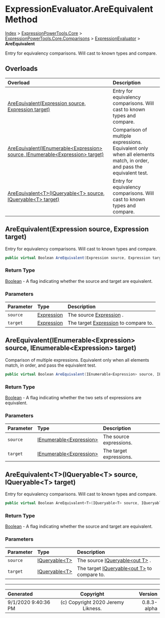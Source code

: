 ﻿# ExpressionEvaluator.AreEquivalent Method

[Index](../index.md) > [ExpressionPowerTools.Core](ExpressionPowerTools.Core.a.md) > [ExpressionPowerTools.Core.Comparisons](ExpressionPowerTools.Core.Comparisons.n.md) > [ExpressionEvaluator](ExpressionPowerTools.Core.Comparisons.ExpressionEvaluator.cs.md) > **AreEquivalent**

Entry for equivalency comparisons. Will cast to
            known types and compare.

## Overloads

| Overload | Description |
| :-- | :-- |
| [AreEquivalent(Expression source, Expression target)](#areequivalentexpression-source-expression-target) | Entry for equivalency comparisons. Will cast to            known types and compare. |
| [AreEquivalent(IEnumerable&lt;Expression> source, IEnumerable&lt;Expression> target)](#areequivalentienumerableexpression-source-ienumerableexpression-target) | Comparison of multiple expressions. Equivalent            only when all elements match, in order, and            pass the equivalent test. |
| [AreEquivalent&lt;T>(IQueryable&lt;T> source, IQueryable&lt;T> target)](#areequivalenttiqueryablet-source-iqueryablet-target) | Entry for equivalency comparisons. Will cast to            known types and compare. |
## AreEquivalent(Expression source, Expression target)

Entry for equivalency comparisons. Will cast to
            known types and compare.

```csharp
public virtual Boolean AreEquivalent(Expression source, Expression target)
```

### Return Type

 [Boolean](https://docs.microsoft.com/dotnet/api/system.boolean)  - A flag indicating whether the source and target are equivalent.

### Parameters

| Parameter | Type | Description |
| :-- | :-- | :-- |
| `source` | [Expression](https://docs.microsoft.com/dotnet/api/system.linq.expressions.expression) | The source [Expression](https://docs.microsoft.com/dotnet/api/system.linq.expressions.expression) . |
| `target` | [Expression](https://docs.microsoft.com/dotnet/api/system.linq.expressions.expression) | The target [Expression](https://docs.microsoft.com/dotnet/api/system.linq.expressions.expression) to compare to. |


## AreEquivalent(IEnumerable&lt;Expression> source, IEnumerable&lt;Expression> target)

Comparison of multiple expressions. Equivalent
            only when all elements match, in order, and
            pass the equivalent test.

```csharp
public virtual Boolean AreEquivalent(IEnumerable<Expression> source, IEnumerable<Expression> target)
```

### Return Type

 [Boolean](https://docs.microsoft.com/dotnet/api/system.boolean)  - A flag indicating whether the two sets of
            expressions are equivalent.

### Parameters

| Parameter | Type | Description |
| :-- | :-- | :-- |
| `source` | [IEnumerable&lt;Expression>](https://docs.microsoft.com/dotnet/api/system.collections.generic.ienumerable-1) | The source expressions. |
| `target` | [IEnumerable&lt;Expression>](https://docs.microsoft.com/dotnet/api/system.collections.generic.ienumerable-1) | The target expressions. |


## AreEquivalent&lt;T>(IQueryable&lt;T> source, IQueryable&lt;T> target)

Entry for equivalency comparisons. Will cast to
            known types and compare.

```csharp
public virtual Boolean AreEquivalent<T>(IQueryable<T> source, IQueryable<T> target)
```

### Return Type

 [Boolean](https://docs.microsoft.com/dotnet/api/system.boolean)  - A flag indicating whether the source and target are equivalent.

### Parameters

| Parameter | Type | Description |
| :-- | :-- | :-- |
| `source` | [IQueryable&lt;T>](https://docs.microsoft.com/dotnet/api/system.linq.iqueryable-1) | The source [IQueryable&lt;out T>](https://docs.microsoft.com/dotnet/api/system.linq.iqueryable-1) . |
| `target` | [IQueryable&lt;T>](https://docs.microsoft.com/dotnet/api/system.linq.iqueryable-1) | The target [IQueryable&lt;out T>](https://docs.microsoft.com/dotnet/api/system.linq.iqueryable-1) to compare to. |



---

| Generated | Copyright | Version |
| :-- | :-: | --: |
| 9/1/2020 9:40:36 PM | (c) Copyright 2020 Jeremy Likness. | 0.8.3-alpha |
